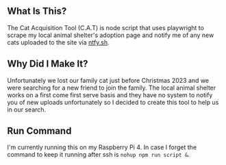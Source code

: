 ## What Is This? 
The Cat Acquisition Tool (C.A.T) is node script that uses playwright to scrape my local animal shelter's adoption page and notify me of any new cats uploaded to the site via [ntfy.sh](https://ntfy.sh).

## Why Did I Make It?
Unfortunately we lost our family cat just before Christmas 2023 and we were searching for a new friend to join the family. The local animal shelter works on a first come first serve basis and they have no system to notify you of new uploads unfortunately so I decided to create this tool to help us in our search.

## Run Command
I'm currently running this on my Raspberry Pi 4. In case I forget the command to keep it running after ssh is `nohup npm run script &`.
